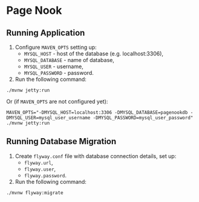 # Page Nook

## Running Application

1. Configure `MAVEN_OPTS` setting up:
    - `MYSQL_HOST` - host of the database (e.g. localhost:3306),
    - `MYSQL_DATABASE` - name of database,
    - `MYSQL_USER` - username,
    - `MYSQL_PASSWORD` - password.
2. Run the following command:

```shell
./mvnw jetty:run
```

Or (if `MAVEN_OPTS` are not configured yet):

```shell
MAVEN_OPTS="-DMYSQL_HOST=localhost:3306 -DMYSQL_DATABASE=pagenookdb -DMYSQL_USER=mysql_user_username -DMYSQL_PASSWORD=mysql_user_password" ./mvnw jetty:run
```

## Running Database Migration

1. Create `flyway.conf` file with database connection details, set up:
    - `flyway.url`,
    - `flyway.user`,
    - `flyway.password`.
2. Run the following command:

```shell
./mvnw flyway:migrate
```